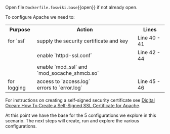 Open file `Dockerfile.foswiki.base`{{open}} if not already open.

To configure Apache we need to:

<table class="foswikiTable">
<tr class="foswikiTableOdd foswikiTableRowdataBgSorted0 foswikiTableRowdataBg0">
<th class="foswikiTableCol0 foswikiFirstCol"> Purpose </th>
<th class="foswikiTableCol1"> Action </th>
<th class="foswikiTableCol2 foswikiLastCol"> Lines </th>
</tr>
<tr class="foswikiTableEven foswikiTableRowdataBgSorted0 foswikiTableRowdataBg0">
<td class="foswikiTableCol0 foswikiFirstCol"> for `ssl`</td>
<td class="foswikiTableCol1"> supply the security certificate and key </td>
<td class="foswikiTableCol2 foswikiLastCol"> Line 40 - 41 </td>
</tr>
<tr class="foswikiTableOdd foswikiTableRowdataBgSorted1 foswikiTableRowdataBg1">
<td class="foswikiTableCol0 foswikiFirstCol">   </td>
<td class="foswikiTableCol1"> enable `httpd-ssl.conf`</td>
<td class="foswikiTableCol2 foswikiLastCol"> Line 42 - 44 </td>
</tr>
<tr class="foswikiTableEven foswikiTableRowdataBgSorted0 foswikiTableRowdataBg0">
<td class="foswikiTableCol0 foswikiFirstCol">   </td>
<td class="foswikiTableCol1"> enable `mod_ssl` and `mod_socache_shmcb.so`</td>
<td class="foswikiTableCol2 foswikiLastCol">   </td>
</tr>
<tr class="foswikiTableOdd foswikiTableRowdataBgSorted1 foswikiTableRowdataBg1">
<td class="foswikiTableCol0 foswikiFirstCol foswikiLast"> for logging </td>
<td class="foswikiTableCol1 foswikiLast"> access to `access.log`<br />
 errors to `error.log`</td>
<td class="foswikiTableCol2 foswikiLastCol foswikiLast"> Line 45 - 46 </td>
</tr>
</table>

For instructions on creating a self-signed security certificate see [Digital Ocean: How To Create a Self-Signed SSL Certificate for Apache](https://www.digitalocean.com/community/tutorials/how-to-create-a-self-signed-ssl-certificate-for-apache-in-debian-10).

At this point we have the base for the 5 configurations we explore in this scenario. The next steps will create, run and explore the various configurations.

